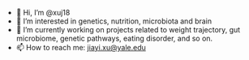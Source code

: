 - 👋 Hi, I’m @xuj18
- 👀 I’m interested in genetics, nutrition, microbiota and brain
- 🌱 I’m currently working on projects related to weight trajectory, gut microbiome, genetic pathways, eating disorder, and so on. 
- 📫 How to reach me: jiayi.xu@yale.edu


